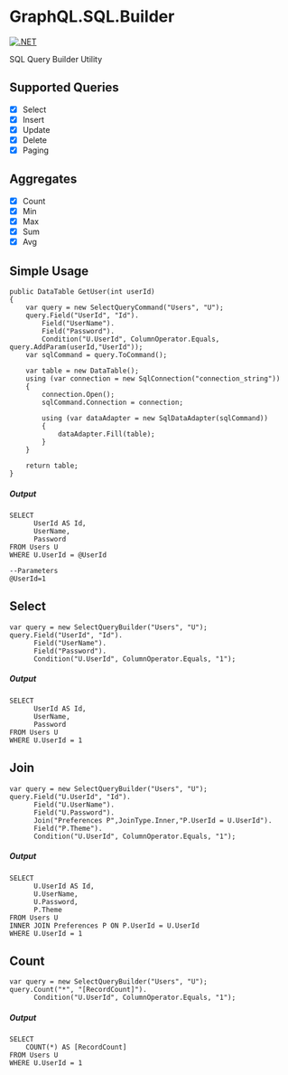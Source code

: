 # GraphQL.SQL.Builder
[![.NET](https://github.com/jodendaal/GraphQL.SQL.Builder/actions/workflows/dotnet.yml/badge.svg?branch=main)](https://github.com/jodendaal/GraphQL.SQL.Builder/actions/workflows/dotnet.yml)

SQL Query Builder Utility

## Supported Queries
-   [x] Select
-   [x] Insert
-   [x] Update
-   [x] Delete
-   [x] Paging

## Aggregates
-   [x] Count 
-   [x] Min
-   [x] Max
-   [x] Sum
-   [x] Avg

## Simple Usage

    public DataTable GetUser(int userId)
    {
        var query = new SelectQueryCommand("Users", "U");
        query.Field("UserId", "Id").
            Field("UserName").
            Field("Password").
            Condition("U.UserId", ColumnOperator.Equals, query.AddParam(userId,"UserId"));
        var sqlCommand = query.ToCommand();

        var table = new DataTable();
        using (var connection = new SqlConnection("connection_string"))
        {
            connection.Open();
            sqlCommand.Connection = connection;

            using (var dataAdapter = new SqlDataAdapter(sqlCommand))
            {
                dataAdapter.Fill(table);
            }
        }

        return table;
    }
    
##### Output
    SELECT
          UserId AS Id,
          UserName,
          Password
    FROM Users U
    WHERE U.UserId = @UserId
    
    --Parameters
    @UserId=1

## Select
    var query = new SelectQueryBuilder("Users", "U");
    query.Field("UserId", "Id").
          Field("UserName").
          Field("Password").
          Condition("U.UserId", ColumnOperator.Equals, "1");

##### Output
    SELECT
          UserId AS Id,
          UserName,
          Password
    FROM Users U
    WHERE U.UserId = 1

## Join

    var query = new SelectQueryBuilder("Users", "U");
    query.Field("U.UserId", "Id").
          Field("U.UserName").
          Field("U.Password").
          Join("Preferences P",JoinType.Inner,"P.UserId = U.UserId").
          Field("P.Theme").
          Condition("U.UserId", ColumnOperator.Equals, "1");

##### Output
    SELECT
          U.UserId AS Id,
          U.UserName,
          U.Password,
          P.Theme
    FROM Users U
    INNER JOIN Preferences P ON P.UserId = U.UserId
    WHERE U.UserId = 1

## Count

    var query = new SelectQueryBuilder("Users", "U");
    query.Count("*", "[RecordCount]").
          Condition("U.UserId", ColumnOperator.Equals, "1");

##### Output
    SELECT
        COUNT(*) AS [RecordCount]
    FROM Users U
    WHERE U.UserId = 1